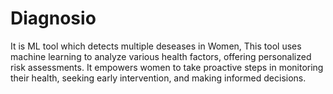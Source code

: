 # Diagnosio

It is ML tool which detects multiple deseases in Women, This tool uses machine learning to analyze various health factors, offering personalized risk assessments. It empowers women to take proactive steps in monitoring their health, seeking early intervention, and making informed decisions. 
